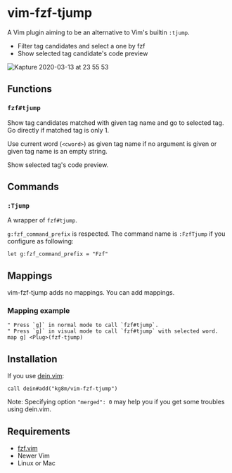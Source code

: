 vim-fzf-tjump
==================================================

A Vim plugin aiming to be an alternative to Vim's builtin `:tjump`.

  * Filter tag candidates and select a one by fzf
  * Show selected tag candidate's code preview

![Kapture 2020-03-13 at 23 55 53](https://user-images.githubusercontent.com/694547/76632254-43753800-6586-11ea-8794-bb992bc53bed.gif)


Functions
--------------------------------------------------

### `fzf#tjump`

Show tag candidates matched with given tag name and go to selected tag. Go directly if matched tag is only 1.

Use current word (`<cword>`) as given tag name if no argument is given or given tag name is an empty string.

Show selected tag's code preview.


Commands
--------------------------------------------------

### `:Tjump`

A wrapper of `fzf#tjump`.

`g:fzf_command_prefix` is respected. The command name is `:FzfTjump` if you configure as following:

```vim
let g:fzf_command_prefix = "Fzf"
```


Mappings
--------------------------------------------------

vim-fzf-tjump adds no mappings. You can add mappings.


### Mapping example

```vim
" Press `g]` in normal mode to call `fzf#tjump`.
" Press `g]` in visual mode to call `fzf#tjump` with selected word.
map g] <Plug>(fzf-tjump)
```


Installation
--------------------------------------------------

If you use [dein.vim](https://github.com/Shougo/dein.vim):

```vim
call dein#add("kg8m/vim-fzf-tjump")
```

Note: Specifying option `"merged": 0` may help you if you get some troubles using dein.vim.


Requirements
--------------------------------------------------

  * [fzf.vim](https://github.com/junegunn/fzf.vim)
  * Newer Vim
  * Linux or Mac
